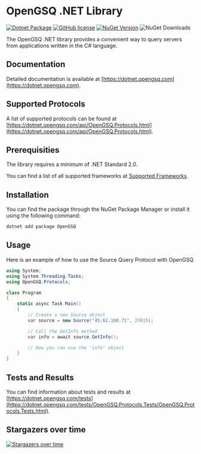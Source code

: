 # OpenGSQ .NET Library

[![Dotnet Package](https://github.com/opengsq/opengsq-dotnet/actions/workflows/dotnet-package.yml/badge.svg)](https://github.com/opengsq/opengsq-dotnet/actions/workflows/dotnet-package.yml)
[![GitHub license](https://img.shields.io/github/license/opengsq/opengsq-dotnet)](https://github.com/opengsq/opengsq-dotnet/blob/main/LICENSE)
[![NuGet Version](https://img.shields.io/nuget/v/OpenGSQ.svg?style=flat)](https://www.nuget.org/packages/OpenGSQ/)
![NuGet Downloads](https://img.shields.io/nuget/dt/OpenGSQ)

The OpenGSQ .NET library provides a convenient way to query servers from applications written in the C# language.

## Documentation

Detailed documentation is available at [https://dotnet.opengsq.com](https://dotnet.opengsq.com).

## Supported Protocols

A list of supported protocols can be found at [https://dotnet.opengsq.com/api/OpenGSQ.Protocols.html](https://dotnet.opengsq.com/api/OpenGSQ.Protocols.html).

## Prerequisities

The library requires a minimum of .NET Standard 2.0.

You can find a list of all supported frameworks at [Supported Frameworks](https://www.nuget.org/packages/OpenGSQ/#supportedframeworks-body-tab).

## Installation

You can find the package through the NuGet Package Manager or install it using the following command:

```sh
dotnet add package OpenGSQ
```

## Usage

Here is an example of how to use the Source Query Protocol with OpenGSQ

```cs
using System;
using System.Threading.Tasks;
using OpenGSQ.Protocols;

class Program
{
    static async Task Main()
    {
        // Create a new Source object
        var source = new Source("45.62.160.71", 27015);

        // Call the GetInfo method
        var info = await source.GetInfo();

        // Now you can use the 'info' object
    }
}
```

## Tests and Results

You can find information about tests and results at [https://dotnet.opengsq.com/tests](https://dotnet.opengsq.com/tests/OpenGSQ.Protocols.Tests/OpenGSQ.Protocols.Tests.html).

## Stargazers over time

[![Stargazers over time](https://starchart.cc/opengsq/opengsq-dotnet.svg?variant=adaptive)](https://starchart.cc/opengsq/opengsq-dotnet)
